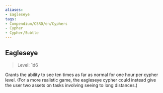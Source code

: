 ```yaml
---
aliases:
- Eagleseye
tags:
- Compendium/CSRD/en/Cyphers
- Cypher
- Cypher/Subtle
---
```


  
## Eagleseye  
>Level: 1d6  
  
Grants the ability to see ten times as far as normal for one hour per cypher level. (For a more realistic game, the eagleseye cypher could instead give the user two assets on tasks involving seeing to long distances.)